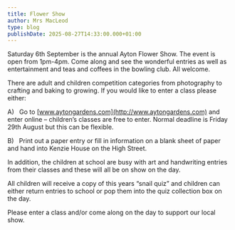 ```yaml
---
title: Flower Show
author: Mrs MacLeod
type: blog
publishDate: 2025-08-27T14:33:00.000+01:00
---
```

Saturday 6th September is the annual Ayton Flower Show. The event is open from 1pm-4pm. Come along and see the wonderful entries as well as entertainment and teas and coffees in the bowling club. All welcome. 

There are adult and children competition categories from photography to crafting and baking to growing. If you would like to enter a class please either:

A)   Go to [www.aytongardens.com](http://www.aytongardens.com) and enter online – children’s classes are free to enter. Normal deadline is Friday 29th August but this can be flexible.

B)   Print out a paper entry or fill in information on a blank sheet of paper and hand into Kenzie House on the High Street. 

In addition, the children at school are busy with art and handwriting entries from their classes
and these will all be on show on the day. 

All children will receive a copy of this years “snail quiz” and children can either return
entries to school or pop them into the quiz collection box on the day. 

Please enter a class and/or come along on the day to support our local show.

